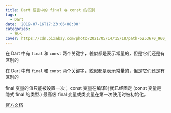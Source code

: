 ```yaml
---
title: Dart 语言中的 final 与 const 的区别
tags:
  - Dart
date: '2019-07-16T17:23:06+08:00'
categories:
  - 技术
cover: https://cdn.pixabay.com/photo/2021/05/14/15/18/path-6253670_960_720.jpg
---
```


在 Dart 中有 `final` 和 `const` 两个关键字，貌似都是表示常量的，但是它们还是有区别的

<!--more-->

在 Dart 中有 `final` 和 `const` 两个关键字，貌似都是表示常量的，但是它们还是有区别的

final 变量的值只能被设置一次； const 变量在编译时就已经固定 (const 变量是隐式 final 的类型.) 最高级 final 变量或类变量在第一次使用时被初始化。

[官方文档](https://dart.dev/guides/language/language-tour#final-and-const)
